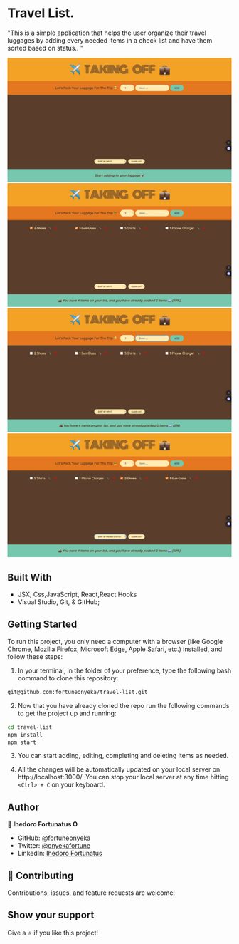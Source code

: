 # Travel List.
"This is a simple application that helps the  user organize their travel luggages by adding every needed items in a check list and have them sorted based on status..
"




![Screenshot](./public/homePage.png)
![Screenshot](./public//completed.png)
![Screenshot](./public/items.png)
![Screenshot](./public/sorted.png)


## Built With

- JSX, Css,JavaScript, React,React Hooks
- Visual Studio, Git, & GitHub;




## Getting Started

To run this project, you only need a computer with a browser (like Google Chrome, Mozilla Firefox, Microsoft Edge, Apple Safari, etc.) installed, and follow these steps:

1. In your terminal, in the folder of your preference, type the following bash command to clone this repository:

```sh
git@github.com:fortuneonyeka/travel-list.git
```

2. Now that you have already cloned the repo run the following commands to get the project up and running:
```sh
cd travel-list
npm install
npm start
```

3.  You can start adding, editing, completing and  deleting items as needed.

4.  All the changes will be automatically updated on your local server on http://localhost:3000/. You can stop your local server at any time hitting `<Ctrl> + C` on your keyboard.




## Author

👤 **Ihedoro Fortunatus O**

- GitHub: [@fortuneonyeka](https://github.com/fortuneonyeka)
- Twitter: [@onyekafortune](https://twitter.com/onyekafortune)
- LinkedIn: [Ihedoro Fortunatus](https://www.linkedin.com/in/fortunatus-ihedoro/)

## 🤝 Contributing

Contributions, issues, and feature requests are welcome!

## Show your support

Give a ⭐️ if you like this project!